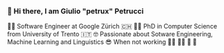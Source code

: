 ###  👋 Hi there, I am Giulio "petrux" Petrucci

👨‍💻 Software Engineer at Google Zürich 🇨🇭
👨‍🎓 PhD in Computer Science from University of Trento 🇮🇹
🤓 Passionate about Sotware Engineering, Machine Learning and Linguistics
😎 When not working 🏊‍♂️ 🏃‍♂️ 🎸 📖
